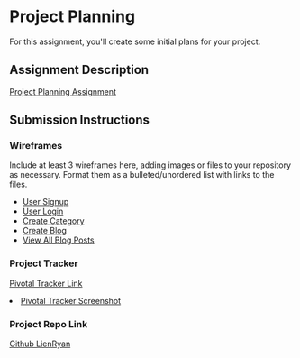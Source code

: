 # Project Planning
For this assignment, you'll create some initial plans for your project.

## Assignment Description
[Project Planning Assignment](https://education.launchcode.org/liftoff/modules/assignments/project-planning)

## Submission Instructions

### Wireframes

Include at least 3 wireframes here, adding images or files to your repository as necessary. Format them as a bulleted/unordered list with links to the files.
<ul> 
<li><a href="\lc101\liftoff-assignments\P3-Project_Planning\UserSignup.JPG"> User Signup</a></li>
<li><a href="\lc101\liftoff-assignments\P3-Project_Planning\UserLogin.JPG"> User Login</a></li>
<li><a href="\lc101\liftoff-assignments\P3-Project_Planning\UserCreateCategory.JPG"> Create Category</a></li>
<li><a href="\lc101\liftoff-assignments\P3-Project_Planning\UserCreateBlog.JPG"> Create Blog</a></li>
<li><a href="\lc101\liftoff-assignments\P3-Project_Planning\UserBlogs.JPG"> View All Blog Posts</a></li>

</ul>


### Project Tracker

[Pivotal Tracker Link](https://www.pivotaltracker.com/n/projects/2400040)

<li><a href="\lc101\liftoff-assignments\P3-Project_Planning\StoriesTracker.JPG"> Pivotal Tracker Screenshot</a></li>

### Project Repo Link

[Github LienRyan](https://github.com/lienryan/blog-liftoff.git)

